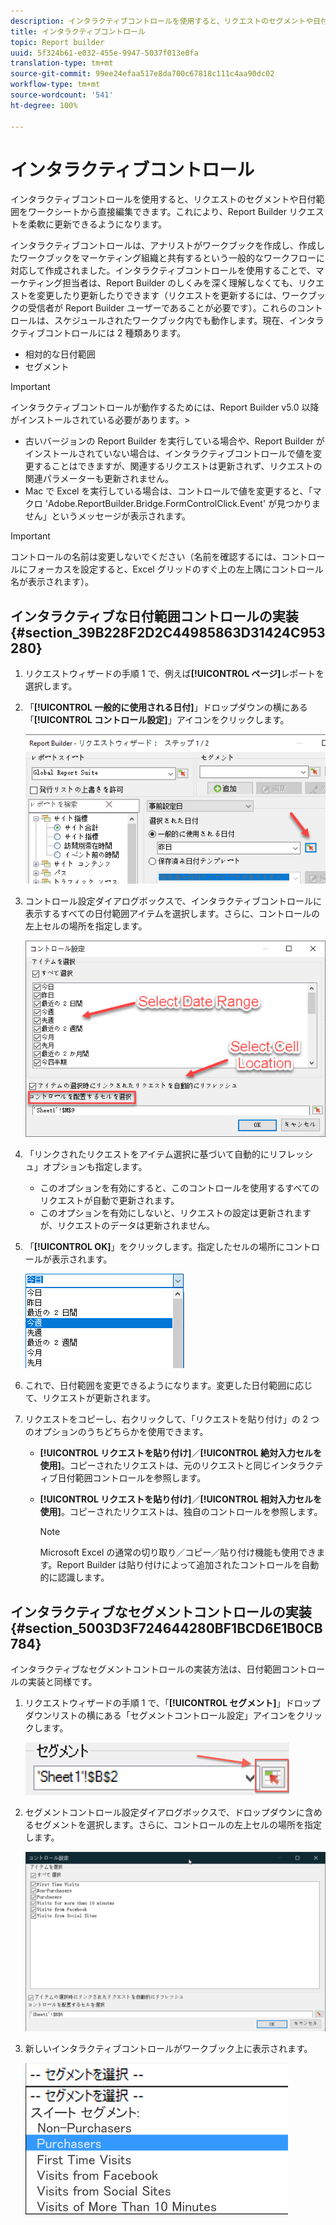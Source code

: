 ```yaml
---
description: インタラクティブコントロールを使用すると、リクエストのセグメントや日付範囲をワークシートから直接編集できます。これにより、Report Builder リクエストを柔軟に更新できるようになります。
title: インタラクティブコントロール
topic: Report builder
uuid: 5f324b61-e032-455e-9947-5037f013e0fa
translation-type: tm+mt
source-git-commit: 99ee24efaa517e8da700c67818c111c4aa90dc02
workflow-type: tm+mt
source-wordcount: '541'
ht-degree: 100%

---
```



# インタラクティブコントロール

インタラクティブコントロールを使用すると、リクエストのセグメントや日付範囲をワークシートから直接編集できます。これにより、Report Builder リクエストを柔軟に更新できるようになります。

インタラクティブコントロールは、アナリストがワークブックを作成し、作成したワークブックをマーケティング組織と共有するという一般的なワークフローに対応して作成されました。インタラクティブコントロールを使用することで、マーケティング担当者は、Report Builder のしくみを深く理解しなくても、リクエストを変更したり更新したりできます（リクエストを更新するには、ワークブックの受信者が Report Builder ユーザーであることが必要です）。これらのコントロールは、スケジュールされたワークブック内でも動作します。現在、インタラクティブコントロールには 2 種類あります。

* 相対的な日付範囲
* セグメント

>[!IMPORTANT]
>
>インタラクティブコントロールが動作するためには、Report Builder v5.0 以降がインストールされている必要があります。>
>* 古いバージョンの Report Builder を実行している場合や、Report Builder がインストールされていない場合は、インタラクティブコントロールで値を変更することはできますが、関連するリクエストは更新されず、リクエストの関連パラメーターも更新されません。
>* Mac で Excel を実行している場合は、コントロールで値を変更すると、「マクロ &#39;Adobe.ReportBuilder.Bridge.FormControlClick.Event&#39; が見つかりません」というメッセージが表示されます。
>



>[!IMPORTANT]
>
>コントロールの名前は変更しないでください（名前を確認するには、コントロールにフォーカスを設定すると、Excel グリッドのすぐ上の左上隅にコントロール名が表示されます）。

## インタラクティブな日付範囲コントロールの実装 {#section_39B228F2D2C44985863D31424C953280}

1. リクエストウィザードの手順 1 で、例えば&#x200B;**[!UICONTROL ページ]**&#x200B;レポートを選択します。
1. 「**[!UICONTROL 一般的に使用される日付]**」ドロップダウンの横にある「**[!UICONTROL コントロール設定]**」アイコンをクリックします。

   ![](assets/date_range_control.png)

1. コントロール設定ダイアログボックスで、インタラクティブコントロールに表示するすべての日付範囲アイテムを選択します。さらに、コントロールの左上セルの場所を指定します。

   ![](assets/control_settings.png)

1. 「リンクされたリクエストをアイテム選択に基づいて自動的にリフレッシュ」オプションも指定します。

   * このオプションを有効にすると、このコントロールを使用するすべてのリクエストが自動で更新されます。
   * このオプションを有効にしないと、リクエストの設定は更新されますが、リクエストのデータは更新されません。

1. 「**[!UICONTROL OK]**」をクリックします。指定したセルの場所にコントロールが表示されます。

   ![](assets/date_range_control_interactive.png)

1. これで、日付範囲を変更できるようになります。変更した日付範囲に応じて、リクエストが更新されます。
1. リクエストをコピーし、右クリックして、「リクエストを貼り付け」の 2 つのオプションのうちどちらかを使用できます。

   * **[!UICONTROL リクエストを貼り付け]**／**[!UICONTROL 絶対入力セルを使用]**。コピーされたリクエストは、元のリクエストと同じインタラクティブ日付範囲コントロールを参照します。

   * **[!UICONTROL リクエストを貼り付け]**／**[!UICONTROL 相対入力セルを使用]**。コピーされたリクエストは、独自のコントロールを参照します。

      >[!NOTE]
      >
      >Microsoft Excel の通常の切り取り／コピー／貼り付け機能も使用できます。Report Builder は貼り付けによって追加されたコントロールを自動的に認識します。

## インタラクティブなセグメントコントロールの実装 {#section_5003D3F724644280BF1BCD6E1B0CB784}

インタラクティブなセグメントコントロールの実装方法は、日付範囲コントロールの実装と同様です。

1. リクエストウィザードの手順 1 で、「**[!UICONTROL セグメント]**」ドロップダウンリストの横にある「セグメントコントロール設定」アイコンをクリックします。

   ![](assets/segment_interactive_1.png)

1. セグメントコントロール設定ダイアログボックスで、ドロップダウンに含めるセグメントを選択します。さらに、コントロールの左上セルの場所を指定します。

   ![](assets/segment_drop_down_properties.png)

1. 新しいインタラクティブコントロールがワークブック上に表示されます。

   ![](assets/segment_interactive_3.png)

